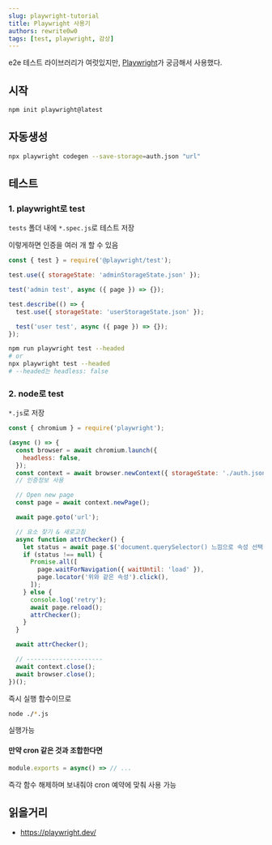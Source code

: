 ```yaml
---
slug: playwright-tutorial
title: Playwright 사용기
authors: rewrite0w0
tags: [test, playwright, 감상]
---
```


e2e 테스트 라이브러리가 여럿있지만, [Playwright](https://playwright.dev/)가 궁금해서 사용했다.

## 시작

```bash
npm init playwright@latest
```

## 자동생성

```bash
npx playwright codegen --save-storage=auth.json "url"
```

## 테스트

### 1. playwright로 test

`tests` 폴더 내에 `*.spec.js`로 테스트 저장

이렇게하면 인증을 여러 개 할 수 있음

```js
const { test } = require('@playwright/test');

test.use({ storageState: 'adminStorageState.json' });

test('admin test', async ({ page }) => {});

test.describe(() => {
  test.use({ storageState: 'userStorageState.json' });

  test('user test', async ({ page }) => {});
});
```

```bash
npm run playwright test --headed
# or
npx playwright test --headed
# --headed는 headless: false
```

### 2. node로 test

`*.js`로 저장

```js
const { chromium } = require('playwright');

(async () => {
  const browser = await chromium.launch({
    headless: false,
  });
  const context = await browser.newContext({ storageState: './auth.json' });
  // 인증정보 사용

  // Open new page
  const page = await context.newPage();

  await page.goto('url');

  // 요소 찾기 & 새로고침
  async function attrChecker() {
    let status = await page.$('document.querySelector() 느낌으로 속성 선택');
    if (status !== null) {
      Promise.all([
        page.waitForNavigation({ waitUntil: 'load' }),
        page.locator('위와 같은 속성').click(),
      ]);
    } else {
      console.log('retry');
      await page.reload();
      attrChecker();
    }
  }

  await attrChecker();

  // ---------------------
  await context.close();
  await browser.close();
})();
```

즉시 실행 함수이므로

```bash
node ./*.js
```

실행가능

#### 만약 cron 같은 것과 조합한다면

```js
module.exports = async() => // ...
```

즉각 함수 해제하며 보내줘야 cron 예약에 맞춰 사용 가능

## 읽을거리

- https://playwright.dev/
